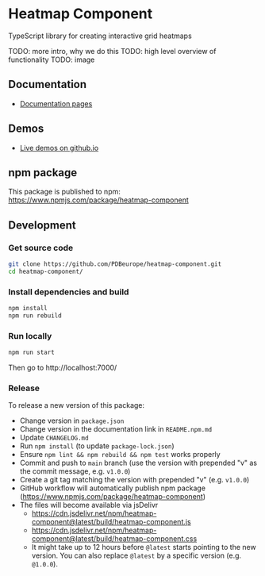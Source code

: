 <!-- README for GitHub -->

# Heatmap Component

TypeScript library for creating interactive grid heatmaps

TODO: more intro, why we do this
TODO: high level overview of functionality
TODO: image

## Documentation

-   [Documentation pages](./docs/README.md)

## Demos

-   [Live demos on github.io](https://pdbeurope.github.io/heatmap-component/)

## npm package

This package is published to npm: https://www.npmjs.com/package/heatmap-component

## Development

### Get source code

```sh
git clone https://github.com/PDBeurope/heatmap-component.git
cd heatmap-component/
```

### Install dependencies and build

```sh
npm install
npm run rebuild
```

### Run locally

```sh
npm run start
```

Then go to http://localhost:7000/

### Release

To release a new version of this package:

-   Change version in `package.json`
-   Change version in the documentation link in `README.npm.md`
-   Update `CHANGELOG.md`
-   Run `npm install` (to update `package-lock.json`)
-   Ensure `npm lint && npm rebuild && npm test` works properly
-   Commit and push to `main` branch (use the version with prepended "v" as the commit message, e.g. `v1.0.0`)
-   Create a git tag matching the version with prepended "v" (e.g. `v1.0.0`)
-   GitHub workflow will automatically publish npm package (https://www.npmjs.com/package/heatmap-component)
-   The files will become available via jsDelivr
    -   https://cdn.jsdelivr.net/npm/heatmap-component@latest/build/heatmap-component.js
    -   https://cdn.jsdelivr.net/npm/heatmap-component@latest/build/heatmap-component.css
    -   It might take up to 12 hours before `@latest` starts pointing to the new version. You can also replace `@latest` by a specific version (e.g. `@1.0.0`).
